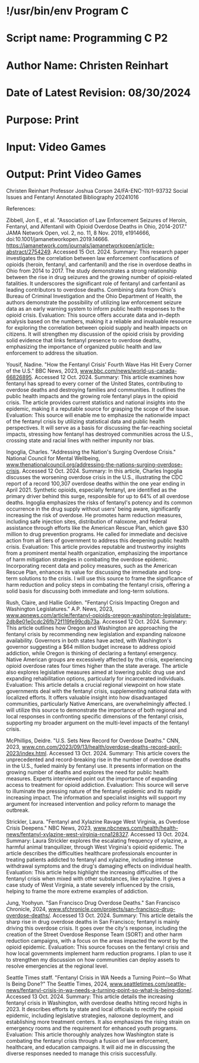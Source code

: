 # !/usr/bin/env Program C
# Script name: Programming C P2
# Author Name: Christen Reinhart
# Date of Latest Revision: 08/30/2024
# Purpose: Print
# Input: Video Games
# Output: Print Video Games


Christen Reinhart
Professor Joshua Corson
24/FA-ENC-1101-93732
Social Issues and Fentanyl Annotated Bibliography
20241016

References:

Zibbell, Jon E., et al. "Association of Law Enforcement Seizures of Heroin, Fentanyl, and Alfentanil with Opioid Overdose Deaths in Ohio, 2014-2017." JAMA Network Open, vol. 2, no. 11, 8 Nov. 2019, e1914666, doi:10.1001/jamanetworkopen.2019.14666. https://jamanetwork.com/journals/jamanetworkopen/article-abstract/2754249. Accessed 15 Oct. 2024.
Summary: This research paper investigates the correlation between law enforcement confiscations of opioids (heroin, fentanyl, and carfentanil) and the rise in overdose deaths in Ohio from 2014 to 2017. The study demonstrates a strong relationship between the rise in drug seizures and the growing number of opioid-related fatalities. It underscores the significant role of fentanyl and carfentanil as leading contributors to overdose deaths. Combining data from Ohio's Bureau of Criminal Investigation and the Ohio Department of Health, the authors demonstrate the possibility of utilizing law enforcement seizure data as an early warning system to inform public health responses to the opioid crisis.
Evaluation: This source offers accurate data and in-depth analysis based on the numbers, making it a reliable and invaluable resource for exploring the correlation between opioid supply and health impacts on citizens. It will strengthen my discussion of the opioid crisis by providing solid evidence that links fentanyl presence to overdose deaths, emphasizing the importance of organized public health and law enforcement to address the situation.

Yousif, Nadine. "How the Fentanyl Crisis' Fourth Wave Has Hit Every Corner of the U.S." BBC News, 2023, www.bbc.com/news/world-us-canada-66826895. Accessed 12 Oct. 2024.
Summary: This article examines how fentanyl has spread to every corner of the United States, contributing to overdose deaths and destroying families and communities. It outlines the public health impacts and the growing role fentanyl plays in the opioid crisis. The article provides current statistics and national insights into the epidemic, making it a reputable source for grasping the scope of the issue.
Evaluation: This source will enable me to emphasize the nationwide impact of the fentanyl crisis by utilizing statistical data and public health perspectives. It will serve as a basis for discussing the far-reaching societal impacts, stressing how fentanyl has destroyed communities across the U.S., crossing state and racial lines with neither impunity nor bias.

Ingoglia, Charles. "Addressing the Nation's Surging Overdose Crisis." National Council for Mental Wellbeing, www.thenationalcouncil.org/addressing-the-nations-surging-overdose-crisis. Accessed 12 Oct. 2024.
Summary: In this article, Charles Ingoglia discusses the worsening overdose crisis in the U.S., illustrating the CDC report of a record 100,307 overdose deaths within the one year ending in April 2021. Synthetic opioids, especially fentanyl, are identified as the primary driver behind this surge, responsible for up to 64% of all overdose deaths. Ingoglia emphasizes the risks of fentanyl's potency and its common occurrence in the drug supply without users' being aware, significantly increasing the risk of overdose. He promotes harm reduction measures, including safe injection sites, distribution of naloxone, and federal assistance through efforts like the American Rescue Plan, which gave $30 million to drug prevention programs. He called for immediate and decisive action from all tiers of government to address this deepening public health crisis.
Evaluation: This article provides reputable and trustworthy insights from a prominent mental health organization, emphasizing the importance of harm mitigation strategies in combating the overdose epidemic. Incorporating recent data and policy measures, such as the American Rescue Plan, enhances its value for discussing the immediate and long-term solutions to the crisis. I will use this source to frame the significance of harm reduction and policy steps in combating the fentanyl crisis, offering a solid basis for discussing both immediate and long-term solutions.

Rush, Claire, and Hallie Golden. "Fentanyl Crisis Impacting Oregon and Washington Legislatures." A.P. News, 2023, www.apnews.com/article/fentanyl-opioids-oregon-washington-legislature-2db8e01e0cdc26fb72f119fe99cdb73a. Accessed 12 Oct. 2024.
Summary: This article outlines how Oregon and Washington are approaching the fentanyl crisis by recommending new legislation and expanding naloxone availability. Governors in both states have acted, with Washington's governor suggesting a $64 million budget increase to address opioid addiction, while Oregon is thinking of declaring a fentanyl emergency. Native American groups are excessively affected by the crisis, experiencing opioid overdose rates four times higher than the state average. The article also explores legislative measures aimed at lowering public drug use and expanding rehabilitation options, particularly for incarcerated individuals.
Evaluation: This article details a crucial regional viewpoint on how state governments deal with the fentanyl crisis, supplementing national data with localized efforts. It offers valuable insight into how disadvantaged communities, particularly Native Americans, are overwhelmingly affected. I will utilize this source to demonstrate the importance of both regional and local responses in confronting specific dimensions of the fentanyl crisis, supporting my broader argument on the multi-level impacts of the fentanyl crisis.

McPhillips, Deidre. "U.S. Sets New Record for Overdose Deaths." CNN, 2023, www.cnn.com/2023/09/13/health/overdose-deaths-record-april-2023/index.html. Accessed 13 Oct. 2024.
Summary: This article covers the unprecedented and record-breaking rise in the number of overdose deaths in the U.S., fueled mainly by fentanyl use. It presents information on the growing number of deaths and explores the need for public health measures. Experts interviewed point out the importance of expanding access to treatment for opioid addiction.
Evaluation: This source will serve to illuminate the pressing nature of the fentanyl epidemic and its rapidly increasing impact. The information and specialist insights will support my argument for increased intervention and policy reform to manage the outbreak.

Strickler, Laura. "Fentanyl and Xylazine Ravage West Virginia, as Overdose Crisis Deepens." NBC News, 2023, www.nbcnews.com/health/health-news/fentanyl-xylazine-west-virginia-rcna128327. Accessed 13 Oct. 2024.
Summary: Laura Strickler explores the escalating frequency of xylazine, a harmful animal tranquilizer, through West Virginia's opioid epidemic. The article describes the difficulties healthcare professionals encounter in treating patients addicted to fentanyl and xylazine, including intense withdrawal symptoms and the drug's damaging effects on individual health.
Evaluation: This article helps highlight the increasing difficulties of the fentanyl crisis when mixed with other substances, like xylazine. It gives a case study of West Virginia, a state severely influenced by the crisis, helping to frame the more extreme examples of addiction.

Jung, Yoohyun. "San Francisco Drug Overdose Deaths." San Francisco Chronicle, 2024, www.sfchronicle.com/projects/san-francisco-drug-overdose-deaths/. Accessed 13 Oct. 2024.
Summary: This article details the sharp rise in drug overdose deaths in San Francisco; fentanyl is mainly driving this overdose crisis. It goes over the city's response, including the creation of the Street Overdose Response Team (SORT) and other harm reduction campaigns, with a focus on the areas impacted the worst by the opioid epidemic.
Evaluation: This source focuses on the fentanyl crisis and how local governments implement harm reduction programs. I plan to use it to strengthen my discussion on how communities can deploy assets to resolve emergencies at the regional level.

Seattle Times staff. "Fentanyl Crisis in WA Needs a Turning Point—So What Is Being Done?" The Seattle Times, 2024, www.seattletimes.com/seattle-news/fentanyl-crisis-in-wa-needs-a-turning-point-so-what-is-being-done/. Accessed 13 Oct. 2024.
Summary: This article details the increasing fentanyl crisis in Washington, with overdose deaths hitting record highs in 2023. It describes efforts by state and local officials to rectify the opioid epidemic, including legislative strategies, naloxone deployment, and establishing more treatment centers. It also emphasizes the rising strain on emergency rooms and the requirement for enhanced youth programs.
Evaluation: This article thoroughly analyzes how Washington state is combating the fentanyl crisis through a fusion of law enforcement, healthcare, and education campaigns. It will aid me in discussing the diverse responses needed to manage this crisis successfully.

